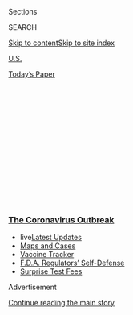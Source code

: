 <div id="app">

<div>

<div>

<div>

<div class="NYTAppHideMasthead css-1q2w90k e1suatyy0">

<div class="section css-ui9rw0 e1suatyy2">

<div class="css-eph4ug er09x8g0">

<div class="css-6n7j50">

</div>

<span class="css-1dv1kvn">Sections</span>

<div class="css-10488qs">

<span class="css-1dv1kvn">SEARCH</span>

</div>

[Skip to content](#site-content)[Skip to site
index](#site-index)

</div>

<div id="masthead-section-label" class="css-1wr3we4 eaxe0e00">

[U.S.](https://www.nytimes3xbfgragh.onion/section/us)

</div>

<div class="css-10698na e1huz5gh0">

</div>

</div>

<div id="masthead-bar-one" class="section hasLinks css-15hmgas e1csuq9d3">

<div class="css-uqyvli e1csuq9d0">

</div>

<div class="css-1uqjmks e1csuq9d1">

</div>

<div class="css-9e9ivx">

[](https://myaccount.nytimes3xbfgragh.onion/auth/login?response_type=cookie&client_id=vi)

</div>

<div class="css-1bvtpon e1csuq9d2">

[Today’s
Paper](https://www.nytimes3xbfgragh.onion/section/todayspaper)

</div>

</div>

</div>

</div>

<div data-aria-hidden="false">

<div id="site-content" data-role="main">

<div>

<div class="css-1aor85t" style="opacity:0.000000001;z-index:-1;visibility:hidden">

<div class="css-1hqnpie">

<div class="css-epjblv">

<span class="css-17xtcya">[U.S.](/section/us)</span><span class="css-x15j1o">|</span><span class="css-fwqvlz">With
New Hot Spots Emerging, No Sign of a
Respite</span>

</div>

<div class="css-k008qs">

<div class="css-1iwv8en">

<span class="css-18z7m18"></span>

<div>

</div>

</div>

<span class="css-1n6z4y">https://nyti.ms/2zfksbi</span>

<div class="css-1705lsu">

<div class="css-4xjgmj">

<div class="css-4skfbu" data-role="toolbar" data-aria-label="Social Media Share buttons, Save button, and Comments Panel with current comment count" data-testid="share-tools">

  - 
  - 
  - 
  - 
    
    <div class="css-6n7j50">
    
    </div>

  - 
  - 

</div>

</div>

</div>

</div>

</div>

</div>

<div class="css-13pd83m">

<div class="css-l9svim">

### [<span class="css-pa1jbp"><span class="css-1rxm0ex">The Coronavirus</span><span class="css-1rxm0ex"> Outbreak</span></span>](https://www.nytimes3xbfgragh.onion/news-event/coronavirus?name=styln-coronavirus-national&region=TOP_BANNER&block=storyline_menu_recirc&action=click&pgtype=Article&impression_id=0ddc8940-f4bb-11ea-bb8e-792101acfed7&variant=undefined)

  - <span class="css-1qkutce"><span class="css-12clwdu">live</span>[Latest
    Updates](https://www.nytimes3xbfgragh.onion/2020/09/11/world/covid-19-coronavirus.html?name=styln-coronavirus-national&region=TOP_BANNER&block=storyline_menu_recirc&action=click&pgtype=Article&impression_id=0ddc8941-f4bb-11ea-bb8e-792101acfed7&variant=undefined)</span>
  - <span class="css-1qkutce">[Maps and
    Cases](https://www.nytimes3xbfgragh.onion/interactive/2020/us/coronavirus-us-cases.html?name=styln-coronavirus-national&region=TOP_BANNER&block=storyline_menu_recirc&action=click&pgtype=Article&impression_id=0ddc8942-f4bb-11ea-bb8e-792101acfed7&variant=undefined)</span>
  - <span class="css-1qkutce">[Vaccine
    Tracker](https://www.nytimes3xbfgragh.onion/interactive/2020/science/coronavirus-vaccine-tracker.html?name=styln-coronavirus-national&region=TOP_BANNER&block=storyline_menu_recirc&action=click&pgtype=Article&impression_id=0ddc8943-f4bb-11ea-bb8e-792101acfed7&variant=undefined)</span>
  - <span class="css-1qkutce">[F.D.A. Regulators’
    Self-Defense](https://www.nytimes3xbfgragh.onion/2020/09/10/us/politics/fda-coronavirus-vaccine.html?name=styln-coronavirus-national&region=TOP_BANNER&block=storyline_menu_recirc&action=click&pgtype=Article&impression_id=0ddcb050-f4bb-11ea-bb8e-792101acfed7&variant=undefined)</span>
  - <span class="css-1qkutce">[Surprise Test
    Fees](https://www.nytimes3xbfgragh.onion/2020/09/09/upshot/coronavirus-surprise-test-fees.html?name=styln-coronavirus-national&region=TOP_BANNER&block=storyline_menu_recirc&action=click&pgtype=Article&impression_id=0ddcb051-f4bb-11ea-bb8e-792101acfed7&variant=undefined)</span>

</div>

</div>

<div id="top-wrapper" class="css-1sy8kpn">

<div id="top-slug" class="css-l9onyx">

Advertisement

</div>

[Continue reading the main
story](#after-top)

<div class="ad top-wrapper" style="text-align:center;height:100%;display:block;min-height:250px">

<div id="top" class="place-ad" data-position="top" data-size-key="top">

</div>

</div>

<div id="after-top">

</div>

</div>

<div>

<div id="sponsor-wrapper" class="css-1hyfx7x">

<div id="sponsor-slug" class="css-19vbshk">

Supported by

</div>

[Continue reading the main
story](#after-sponsor)

<div id="sponsor" class="ad sponsor-wrapper" style="text-align:center;height:100%;display:block">

</div>

<div id="after-sponsor">

</div>

</div>

<div class="css-186x18t">

</div>

<div class="css-1vkm6nb ehdk2mb0">

# With New Hot Spots Emerging, No Sign of a Respite

</div>

While cities like New York have seen a hopeful drop in cases, upticks in
other major cities and smaller communities have offset those decreases.

<div class="css-79elbk" data-testid="photoviewer-wrapper">

<div class="css-z3e15g" data-testid="photoviewer-wrapper-hidden">

</div>

<div class="css-1a48zt4 ehw59r15" data-testid="photoviewer-children">

![<span class="css-16f3y1r e13ogyst0" data-aria-hidden="true">A
neighborhood in New York City, which has seen a drop in new cases of the
coronavirus.</span><span class="css-cnj6d5 e1z0qqy90" itemprop="copyrightHolder"><span class="css-1ly73wi e1tej78p0">Credit...</span><span><span>Brittainy
Newman/The New York
Times</span></span></span>](https://static01.graylady3jvrrxbe.onion/images/2020/05/06/us/05stateofthevirus-01-jump/merlin_172181223_1696a681-6e53-422b-bbf3-d00639bb9412-articleLarge.jpg?quality=75&auto=webp&disable=upscale)

</div>

</div>

<div class="css-18e8msd">

<div class="css-otjvjh epjyd6m0">

<div class="css-nmf14i ey68jwv0" data-aria-hidden="true">

[![Julie
Bosman](https://static01.graylady3jvrrxbe.onion/images/2018/11/09/multimedia/author-julie-bosman/author-julie-bosman-thumbLarge.png
"Julie Bosman")](https://www.nytimes3xbfgragh.onion/by/julie-bosman)[![Mitch
Smith](https://static01.graylady3jvrrxbe.onion/images/2018/09/10/multimedia/author-mitch-smith/author-mitch-smith-thumbLarge.png
"Mitch Smith")](https://www.nytimes3xbfgragh.onion/by/mitch-smith)[![Amy
Harmon](https://static01.graylady3jvrrxbe.onion/images/2020/04/29/reader-center/author-amy-harmon/author-amy-harmon-thumbLarge-v2.png
"Amy Harmon")](https://www.nytimes3xbfgragh.onion/by/amy-harmon)

</div>

<div class="css-1baulvz">

By [<span class="css-1baulvz" itemprop="name">Julie
Bosman</span>](https://www.nytimes3xbfgragh.onion/by/julie-bosman),
[<span class="css-1baulvz" itemprop="name">Mitch
Smith</span>](https://www.nytimes3xbfgragh.onion/by/mitch-smith) and
[<span class="css-1baulvz last-byline" itemprop="name">Amy
Harmon</span>](https://www.nytimes3xbfgragh.onion/by/amy-harmon)

</div>

</div>

  - 
    
    <div class="css-ld3wwf e16638kd2">
    
    Published May 5, 2020Updated May 28,
    2020
    
    </div>

  - 
    
    <div class="css-4xjgmj">
    
    <div class="css-pvvomx" data-role="toolbar" data-aria-label="Social Media Share buttons, Save button, and Comments Panel with current comment count" data-testid="share-tools">
    
      - 
      - 
      - 
      - 
        
        <div class="css-6n7j50">
        
        </div>
    
      - 
      - 
    
    </div>
    
    </div>

</div>

</div>

<div class="section meteredContent css-1r7ky0e" name="articleBody" itemprop="articleBody">

<div class="css-1fanzo5 StoryBodyCompanionColumn">

<div class="css-53u6y8">

In New York City, the daily onslaught of death from the
[coronavirus](https://www.nytimes3xbfgragh.onion/2020/05/14/health/talking-coronavirus-infect.html)
has dropped to half of what it was. In Chicago, a makeshift hospital in
a lakefront convention center is closing, deemed no longer needed. And
in New Orleans, new cases have dwindled to a handful each day.

Yet across America, those signs of progress obscure a darker reality.

</div>

</div>

<div>

</div>

<div class="css-1fanzo5 StoryBodyCompanionColumn">

<div class="css-53u6y8">

The country is still in the firm grip of a pandemic with little hope of
release. For every indication of improvement in controlling the virus,
new outbreaks have emerged elsewhere, leaving the nation stuck in a
steady, unrelenting march of deaths and
[infections](https://www.nytimes3xbfgragh.onion/2020/05/14/health/talking-coronavirus-infect.html).

[As states continue to lift
restrictions](https://www.nytimes3xbfgragh.onion/interactive/2020/us/states-reopen-map-coronavirus.html)
meant to stop the virus, impatient Americans are freely returning to
shopping, lingering in restaurants and gathering in parks. Regular new
flare-ups and super-spreader events are expected to be close behind.

</div>

</div>

<div class="css-1fanzo5 StoryBodyCompanionColumn">

<div class="css-53u6y8">

Any notion that the coronavirus threat is fading away appears to be
magical thinking, at odds with [what the latest numbers
show](https://www.nytimes3xbfgragh.onion/interactive/2020/us/coronavirus-us-cases.html).

</div>

</div>

<div>

</div>

<div class="css-1fanzo5 StoryBodyCompanionColumn">

<div class="css-53u6y8">

Coronavirus in America now looks like this: More than a month has passed
since there was a day with fewer than 1,000 deaths from the virus.
Almost every day, at least 25,000 new coronavirus cases are identified,
meaning that the total in the United States — which has the [highest
number of known cases in the
world](https://www.nytimes3xbfgragh.onion/interactive/2020/world/coronavirus-maps.html)
with more than a million — is expanding by between 2 and 4 percent
daily.

Rural towns that one month ago were unscathed are suddenly hot spots for
the virus. It is rampaging through nursing homes, meatpacking plants and
prisons, killing the medically vulnerable and the poor, and new
outbreaks keep emerging in grocery stores, Walmarts or factories, an
ominous harbinger of what a full reopening of the economy will bring.

</div>

</div>

<div>

</div>

<div class="css-1fanzo5 StoryBodyCompanionColumn">

<div class="css-53u6y8">

While dozens of rural counties have no known coronavirus cases, a
panoramic view of the country reveals a grim and distressing
picture.

</div>

</div>

<div id="virus-trajectory-charts" class="section interactive-content interactive-size-scoop css-bvtwvj" data-id="100000007122027">

<div class="css-17ih8de interactive-body" data-sourceid="100000007122027">

<div class="g-story g-freebird g-max-limit" data-preview-slug="2020-05-04-coronavirus-spread-from-new-york">

<div class="g-container">

<div class="g-asset g-graphic" style="max-width: 720px">

### New Reported Cases by Day

#### As the New York metro area has seen a recent decline in new cases, the number of cases in the rest of the United States has steadily increased.

<div data-role="img">

<div id="bar-wrapper">

<div class="bar-chart">

<div class="bar-chart-title">

New York metro area

</div>

<div id="nyc-bar">

</div>

</div>

<div class="bar-chart">

<div class="bar-chart-title">

Rest of the United States

</div>

<div id="us-bar">

</div>

</div>

</div>

</div>

<div class="g-source">

<span class="g-credit">Source: [New York Times
database](https://www.nytimes3xbfgragh.onion/interactive/2020/us/coronavirus-us-cases.html)
of reports from state and local health agencies and
hospitals.</span><span class="g-credit_bullet">·</span><span class="g-credit">The
New York City metropolitan area is defined by the U.S. Census Bureau and
includes nearby cities and suburbs in Westchester, Long Island and
northern New Jersey.</span>

</div>

</div>

</div>

</div>

</div>

</div>

<div class="css-1fanzo5 StoryBodyCompanionColumn">

<div class="css-53u6y8">

“If you include New York, it looks like a plateau moving down,” said
Andrew Noymer, an associate professor of public health at the University
of California, Irvine. “If you exclude New York, it’s a plateau slowly
moving up.”

In early April, more than 5,000 new cases were regularly being added in
New York City on a daily basis. Those numbers have dropped significantly
over the past few weeks, but that progress has been largely offset by
increases in other major cities.

</div>

</div>

<div class="css-79elbk" data-testid="photoviewer-wrapper">

<div class="css-z3e15g" data-testid="photoviewer-wrapper-hidden">

</div>

<div class="css-1a48zt4 ehw59r15" data-testid="photoviewer-children">

![<span class="css-16f3y1r e13ogyst0" data-aria-hidden="true">A patient
was brought into a hospital in Brooklyn on
Monday.</span><span class="css-cnj6d5 e1z0qqy90" itemprop="copyrightHolder"><span class="css-1ly73wi e1tej78p0">Credit...</span><span>Dave
Sanders for The New York
Times</span></span>](https://static01.graylady3jvrrxbe.onion/images/2020/05/05/us/05stateofthevirus-02/merlin_172176717_1e0524bd-d03c-4662-964d-27626da9a290-articleLarge.jpg?quality=75&auto=webp&disable=upscale)

</div>

</div>

<div class="css-1fanzo5 StoryBodyCompanionColumn">

<div class="css-53u6y8">

Consider Chicago and Los Angeles, which have flattened their curves and
avoided the explosive growth of New York City. Even so, coronavirus
cases in their counties have more than doubled since April 18. Cook
County, home to Chicago, is now sometimes adding more than 2,000 new
cases in a day, and Los Angeles County has often been adding at least
1,000.

<div id="NYT_MAIN_CONTENT_1_REGION" class="css-9tf9ac">

<div>

<div id="styln-covid-updates-world" class="section interactive-content interactive-size-medium css-1ftcdic">

<div class="css-17ih8de interactive-body">

<div id="styln-briefing-block" data-asset-id="QXJ0aWNsZTpueXQ6Ly9hcnRpY2xlLzJiYjYwYTJiLTY3NjItNTg3NC1iMGVhLWY4NzRhMjE3NTQyZA==">

<div class="briefing-block-header-section">

# [Latest Updates: The Coronavirus Outbreak](https://www.nytimes3xbfgragh.onion/2020/09/11/world/covid-19-coronavirus.html?action=click&pgtype=Article&state=default&region=MAIN_CONTENT_1&context=storylines_live_updates)

<div class="briefing-block-ts">

Updated 2020-09-12T05:29:13.829Z

</div>

</div>

  - [Fauci cautions the virus could disrupt life in the U.S. until
    ‘maybe even towards the end
    of 2021.’](https://www.nytimes3xbfgragh.onion/2020/09/11/world/covid-19-coronavirus.html?action=click&pgtype=Article&state=default&region=MAIN_CONTENT_1&context=storylines_live_updates#link-dfb8a16)
  - [From Asia to Africa, China promotes its vaccine candidates to win
    friends.](https://www.nytimes3xbfgragh.onion/2020/09/11/world/covid-19-coronavirus.html?action=click&pgtype=Article&state=default&region=MAIN_CONTENT_1&context=storylines_live_updates#link-7104d154)
  - [The other way the virus will kill:
    hunger.](https://www.nytimes3xbfgragh.onion/2020/09/11/world/covid-19-coronavirus.html?action=click&pgtype=Article&state=default&region=MAIN_CONTENT_1&context=storylines_live_updates#link-393ad215)

<div class="briefing-block-footer">

<div class="briefing-block-footer-meta">

[See more
updates](https://www.nytimes3xbfgragh.onion/2020/09/11/world/covid-19-coronavirus.html?action=click&pgtype=Article&state=default&region=MAIN_CONTENT_1&context=storylines_live_updates)

</div>

<div class="briefing-block-briefinglinks">

<span>More live coverage:</span>
[Markets](https://www.nytimes3xbfgragh.onion/live/2020/09/11/business/stock-market-today-coronavirus?action=click&pgtype=Article&state=default&region=MAIN_CONTENT_1&context=storylines_live_updates)

</div>

</div>

</div>

</div>

</div>

</div>

</div>

Dallas County in Texas has been adding about 100 more cases a day than
it was a month ago, and the counties that include Boston and
Indianapolis have also reported higher numbers.

</div>

</div>

<div class="css-1fanzo5 StoryBodyCompanionColumn">

<div class="css-53u6y8">

It is not just the major cities. Smaller towns and rural counties in the
Midwest and South have suddenly been hit hard, underscoring the
capriciousness of the pandemic.

<div id="NYT_MAIN_CONTENT_2_REGION" class="css-9tf9ac">

<div>

</div>

</div>

Dakota County, Neb., which has the third-most cases per capita in the
country, had no known cases as recently as April 11. Now the county is a
hot zone for the virus.

Dakota City is home to a major Tyson beef-processing plant, where cases
have been reported. And the region, which spreads across the borders of
both Iowa and South Dakota, is dotted with meat-processing plants that
have been a major source of work for generations. [The pattern has
repeated all
over](https://www.nytimes3xbfgragh.onion/2020/04/22/us/coronavirus-workplaces-midwest.html):
Federal authorities say that at least 4,900 meat and poultry processing
workers have been infected across 19 states.

The Tyson plant in Dakota City has temporarily closed for deep cleaning.
Now the workers wait, afraid to go back to work but fearful not to.

“They need money and they want to go back of course,” said Qudsia
Hussaini, whose husband is an imam helping counsel the families of
workers who have been sickened or have died. With many businesses
shuttered or suffering financially because of the pandemic, she said,
“There’s no other place they can
work.”

</div>

</div>

<div class="css-79elbk" data-testid="photoviewer-wrapper">

<div class="css-z3e15g" data-testid="photoviewer-wrapper-hidden">

</div>

<div class="css-1a48zt4 ehw59r15" data-testid="photoviewer-children">

<div class="css-1xdhyk6 erfvjey0">

<span class="css-1ly73wi e1tej78p0">Image</span>

<div class="css-zjzyr8">

<div data-testid="lazyimage-container" style="height:257.77777777777777px">

</div>

</div>

</div>

<span class="css-16f3y1r e13ogyst0" data-aria-hidden="true">Diners
visited a restaurant in San Antonio last week after Texas rolled back
its stay-at-home
orders.</span><span class="css-cnj6d5 e1z0qqy90" itemprop="copyrightHolder"><span class="css-1ly73wi e1tej78p0">Credit...</span><span>Christopher
Lee for The New York Times</span></span>

</div>

</div>

<div class="css-1fanzo5 StoryBodyCompanionColumn">

<div class="css-53u6y8">

Trousdale County, Tenn., another rural area, suddenly finds itself with
the nation’s highest per capita infection rate by far. A prison appears
responsible for a huge spike in cases; in 10 days, this county of about
11,000 residents saw its known cases skyrocket to 1,344 from 27.

</div>

</div>

<div class="css-1fanzo5 StoryBodyCompanionColumn">

<div class="css-53u6y8">

As of last week, more than half of the inmates and staff members tested
at Trousdale Turner Correctional Center in Hartsville, Tenn., were
positive for the virus, officials said.

“It’s been my worst nightmare since the beginning of this that this
would happen,” said Dwight Jewell, chairman of the Trousdale County
Commission. “I’ve been expecting this. You put that many people in a
contained environment and all it takes is one.”

Everyone in town knows about the outbreak. But they are defiant:
Businesses in the county are reopening this week. On Monday evening,
county commissioners held an in-person meeting, with chairs spaced six
feet apart. They have a budget to pass and other issues facing the
county, Mr. Jewell said.

“We’ve got to get back to the business of the community,” he said.

Infectious-disease experts are troubled by perceptions that the United
States has seen the worst of the virus, and have sought to caution
against misplaced optimism.

“I don’t see why we expect large declines in daily case counts over the
next month,” Trevor Bedford, a scientist at the Fred Hutchinson Cancer
Research Center who has studied the spread and evolution of the virus,
[wrote on
Twitter](https://twitter.com/trvrb/status/1255976683770806272). He
added, “There may well be cities / counties that achieve suppression
locally, but nationally I expect things to be messy with flare-ups in
various geographies followed by responses to these flare-ups.”

The outbreak in the United States has already killed more than 70,000
people, and epidemiologists say the nation will not see fewer than 5,000
coronavirus-related deaths a week until after June 20, according to a
survey conducted by researchers at the University of Massachusetts at
Amherst. A federal projection, based on government modeling pulled
together by the Federal Emergency Management Agency, [forecasts a steady
rise](https://www.nytimes3xbfgragh.onion/2020/05/04/us/coronavirus-live-updates.html)
in deaths in the next several weeks, to a daily death toll of 3,000 on
June
1.

</div>

</div>

<div class="css-79elbk" data-testid="photoviewer-wrapper">

<div class="css-z3e15g" data-testid="photoviewer-wrapper-hidden">

</div>

<div class="css-1a48zt4 ehw59r15" data-testid="photoviewer-children">

<div class="css-1xdhyk6 erfvjey0">

<span class="css-1ly73wi e1tej78p0">Image</span>

<div class="css-zjzyr8">

<div data-testid="lazyimage-container" style="height:257.77777777777777px">

</div>

</div>

</div>

<span class="css-16f3y1r e13ogyst0" data-aria-hidden="true">Friends
caught up, from a distance, in Council Bluffs, Iowa, on
Friday.</span><span class="css-cnj6d5 e1z0qqy90" itemprop="copyrightHolder"><span class="css-1ly73wi e1tej78p0">Credit...</span><span>Calla
Kessler/The New York Times</span></span>

</div>

</div>

<div class="css-1fanzo5 StoryBodyCompanionColumn">

<div class="css-53u6y8">

Across the country, scientists tried to project the virus’s future
course, and the results have been a range of shifting models. [An
aggregate](https://reichlab.io/covid19-forecast-hub/) of several models
assembled by Nicholas Reich, a biostatistician at the University of
Massachusetts, predicts there will be an average of 10,000 deaths per
week for the next few weeks. That is fewer than in previous weeks, but
it does not mean a peak has been passed, Dr. Reich said. In the
seven-day period that ended on Sunday, about 12,700 deaths tied to the
virus occurred across the country.

</div>

</div>

<div class="css-1fanzo5 StoryBodyCompanionColumn">

<div class="css-53u6y8">

“There’s this idea that it’s going to go up and it’s going to come down
in a symmetric curve,” Dr. Reich said. “It doesn’t have to do that. It
could go up and we could have several thousand deaths per week for many
weeks.”

The deaths have [hit few places harder than America’s nursing
homes](https://www.nytimes3xbfgragh.onion/2020/04/17/us/coronavirus-nursing-homes.html)
and other long-term care facilities. More than a quarter of the deaths
have been linked to those facilities, and more than 118,000 residents
and staff members in at least 6,800 homes have contracted the virus.

There is no escaping some basic epidemic math.

In the absence of a vaccine, stopping the spread of the virus requires
about two-thirds of the population to have been infected. And some
experts have argued that before what is known as herd immunity kicks in,
the number of people infected nationwide could reach a staggering 90
percent if social distancing is relaxed and transmission rates climb.
(It is also not clear how long immunity will last among those who have
been infected.)

As testing capacity has increased, so has the number of cases being
counted. But many jurisdictions are still missing cases [and
undercounting
deaths](https://www.nytimes3xbfgragh.onion/interactive/2020/04/28/us/coronavirus-death-toll-total.html).
Many epidemiologists assume that roughly 10 times as many people have
been infected with the coronavirus than the number of known cases.

Because of the time it will take for infections to spread, incubate and
cause people to die, the effects of reopening states may not be known
until at least six weeks after the fact. One model used by the Centers
for Disease Control and Prevention includes an assumption that the
infection rate will increase up to 20 percent in states that reopen.

Under [that model](https://covid19-projections.com/), by early August,
the most likely outcome is 3,000 more deaths in Georgia than the state
has right now, 10,000 more each in New York and New Jersey, and around
7,000 more each in Pennsylvania, Illinois and Massachusetts. Under the
model’s most likely forecast, the nation will see about 100,000
additional deaths by Aug. 4.

</div>

</div>

<div class="css-1fanzo5 StoryBodyCompanionColumn">

<div class="css-53u6y8">

“Even if we’re past the first peak, that doesn’t mean the worst is
behind us,” said Youyang Gu, the data scientist who created the model.
“It goes up quickly but it’s a slow decline down.”

Reporting was contributed by John Eligon, Robert Gebeloff, Danielle
Ivory, Dionne Searcey, Timothy Williams and Karen Yourish.

</div>

</div>

<div>

</div>

</div>

<div>

</div>

<div>

</div>

<div>

</div>

<div>

<div id="bottom-wrapper" class="css-1ede5it">

<div id="bottom-slug" class="css-l9onyx">

Advertisement

</div>

[Continue reading the main
story](#after-bottom)

<div id="bottom" class="ad bottom-wrapper" style="text-align:center;height:100%;display:block;min-height:90px">

</div>

<div id="after-bottom">

</div>

</div>

</div>

</div>

</div>

## Site Index

<div>

</div>

## Site Information Navigation

  - [© <span>2020</span> <span>The New York Times
    Company</span>](https://help.nytimes3xbfgragh.onion/hc/en-us/articles/115014792127-Copyright-notice)

<!-- end list -->

  - [NYTCo](https://www.nytco.com/)
  - [Contact
    Us](https://help.nytimes3xbfgragh.onion/hc/en-us/articles/115015385887-Contact-Us)
  - [Work with us](https://www.nytco.com/careers/)
  - [Advertise](https://nytmediakit.com/)
  - [T Brand Studio](http://www.tbrandstudio.com/)
  - [Your Ad
    Choices](https://www.nytimes3xbfgragh.onion/privacy/cookie-policy#how-do-i-manage-trackers)
  - [Privacy](https://www.nytimes3xbfgragh.onion/privacy)
  - [Terms of
    Service](https://help.nytimes3xbfgragh.onion/hc/en-us/articles/115014893428-Terms-of-service)
  - [Terms of
    Sale](https://help.nytimes3xbfgragh.onion/hc/en-us/articles/115014893968-Terms-of-sale)
  - [Site
    Map](https://spiderbites.nytimes3xbfgragh.onion)
  - [Help](https://help.nytimes3xbfgragh.onion/hc/en-us)
  - [Subscriptions](https://www.nytimes3xbfgragh.onion/subscription?campaignId=37WXW)

</div>

</div>

</div>

</div>
